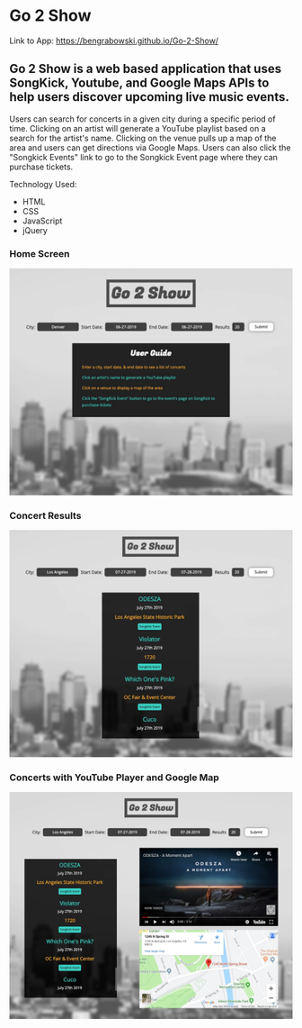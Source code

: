 # Go 2 Show

Link to App: https://bengrabowski.github.io/Go-2-Show/

## Go 2 Show is a web based application that uses SongKick, Youtube, and Google Maps APIs to help users discover upcoming live music events.

Users can search for concerts in a given city during a specific period of time. Clicking on an artist will generate a YouTube playlist based on a search for the artist's name. Clicking on the venue pulls up a map of the area and users can get directions via Google Maps. Users can also click the "Songkick Events" link to go to the Songkick Event page where they can purchase tickets. 

Technology Used:
- HTML
- CSS
- JavaScript
- jQuery

### Home Screen
![Home Screen](images/Home-Screen.jpg)

### Concert Results
![Concert Results Screen](images/Concert-Results.jpg)

### Concerts with YouTube Player and Google Map
![Results with YouTube Player and Google Map](images/Results-YouTube-Map.jpg)